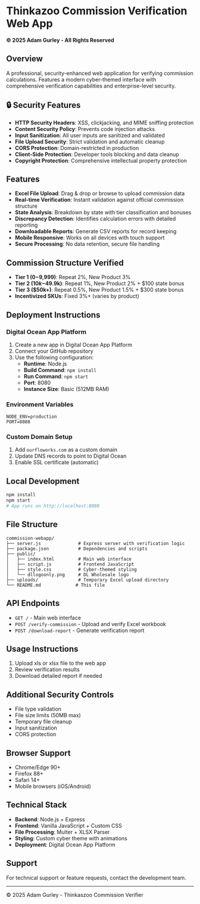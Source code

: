 # Thinkazoo Commission Verification Web App
**© 2025 Adam Gurley - All Rights Reserved**

## Overview
A professional, security-enhanced web application for verifying commission calculations. Features a modern cyber-themed interface with comprehensive verification capabilities and enterprise-level security.

## 🔒 Security Features
- **HTTP Security Headers**: XSS, clickjacking, and MIME sniffing protection
- **Content Security Policy**: Prevents code injection attacks
- **Input Sanitization**: All user inputs are sanitized and validated
- **File Upload Security**: Strict validation and automatic cleanup
- **CORS Protection**: Domain-restricted in production
- **Client-Side Protection**: Developer tools blocking and data cleanup
- **Copyright Protection**: Comprehensive intellectual property protection

## Features
- **Excel File Upload**: Drag & drop or browse to upload commission data
- **Real-time Verification**: Instant validation against official commission structure
- **State Analysis**: Breakdown by state with tier classification and bonuses
- **Discrepancy Detection**: Identifies calculation errors with detailed reporting
- **Downloadable Reports**: Generate CSV reports for record keeping
- **Mobile Responsive**: Works on all devices with touch support
- **Secure Processing**: No data retention, secure file handling

## Commission Structure Verified
- **Tier 1 ($0-$9,999)**: Repeat 2%, New Product 3%
- **Tier 2 ($10k-$49.9k)**: Repeat 1%, New Product 2% + $100 state bonus
- **Tier 3 ($50k+)**: Repeat 0.5%, New Product 1.5% + $300 state bonus
- **Incentivized SKUs**: Fixed 3%+ (varies by product)

## Deployment Instructions

### Digital Ocean App Platform
1. Create a new app in Digital Ocean App Platform
2. Connect your GitHub repository
3. Use the following configuration:
   - **Runtime**: Node.js
   - **Build Command**: `npm install`
   - **Run Command**: `npm start`
   - **Port**: 8080
   - **Instance Size**: Basic (512MB RAM)

### Environment Variables
```
NODE_ENV=production
PORT=8080
```

### Custom Domain Setup
1. Add `ourfloworks.com` as a custom domain
2. Update DNS records to point to Digital Ocean
3. Enable SSL certificate (automatic)

## Local Development
```bash
npm install
npm start
# App runs on http://localhost:8080
```

## File Structure
```
commission-webapp/
├── server.js              # Express server with verification logic
├── package.json           # Dependencies and scripts
├── public/
│   ├── index.html         # Main web interface
│   ├── script.js          # Frontend JavaScript
│   ├── style.css          # Cyber-themed styling
│   └── dllogoonly.png     # DL Wholesale logo
├── uploads/               # Temporary Excel upload directory
└── README.md             # This file
```

## API Endpoints
- `GET /` - Main web interface
- `POST /verify-commission` - Upload and verify Excel workbook
- `POST /download-report` - Generate verification report

## Usage Instructions
1. Upload xls or xlsx file to the web app
2. Review verification results
3. Download detailed report if needed

## Additional Security Controls
- File type validation
- File size limits (50MB max)
- Temporary file cleanup
- Input sanitization
- CORS protection

## Browser Support
- Chrome/Edge 90+
- Firefox 88+
- Safari 14+
- Mobile browsers (iOS/Android)

## Technical Stack
- **Backend**: Node.js + Express
- **Frontend**: Vanilla JavaScript + Custom CSS
- **File Processing**: Multer + XLSX Parser
- **Styling**: Custom cyber theme with animations
- **Deployment**: Digital Ocean App Platform

## Support
For technical support or feature requests, contact the development team.

---
© 2025 Adam Gurley - Thinkaszoo Commission Verifier

